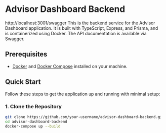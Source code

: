 # Advisor Dashboard Backend

http://localhost:3001/swagger
This is the backend service for the Advisor Dashboard application. It is built with TypeScript, Express, and Prisma, and is containerized using Docker. The API documentation is available via Swagger.

## Prerequisites

- [Docker](https://www.docker.com/get-started) and [Docker Compose](https://docs.docker.com/compose/install/) installed on your machine.

## Quick Start

Follow these steps to get the application up and running with minimal setup:

### 1. Clone the Repository

```bash
git clone https://github.com/your-username/advisor-dashboard-backend.git
cd advisor-dashboard-backend
docker-compose up --build
```
